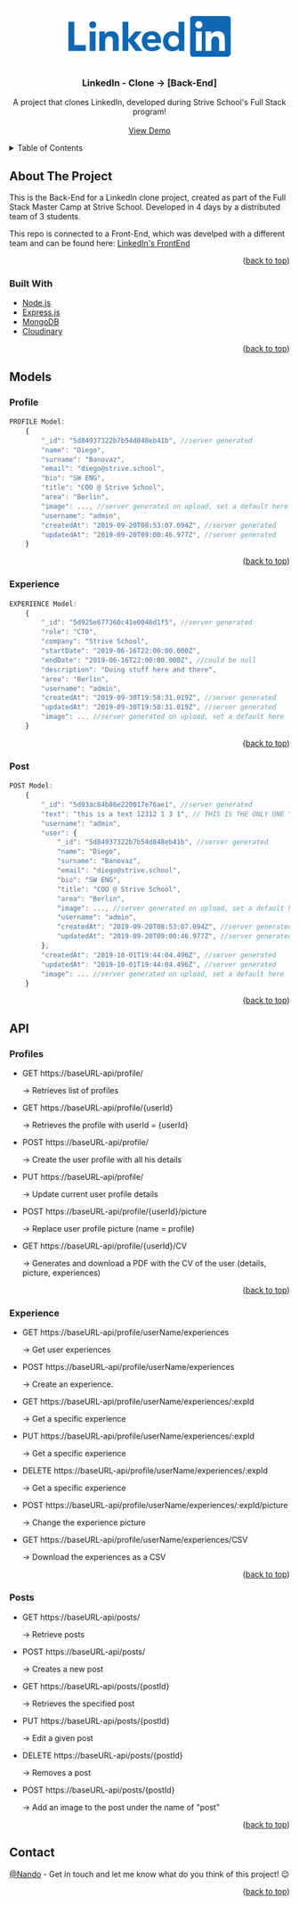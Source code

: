 <div id="top"></div>

<!-- PROJECT LOGO -->
<br />
<div align="center">
  <a href="https://github.com/Nando-C/Buildweek2">
    <img src="assets/linkedIn-logo.png" alt="Logo" height="100">
  </a>

<h3 align="center">LinkedIn - Clone -> [Back-End]</h3>

  <p align="center">
    A project that clones LinkedIn, developed during Strive School's Full Stack program!
    <br />
    <br />
    <a href="https://my-linkedin-benchmarkm6.vercel.app/">View Demo</a>
    <!-- ·
    <a href="https://github.com/Nando-C/Buildweek2/issues">Report Bug</a> -->
  </p>
</div>

<!-- TABLE OF CONTENTS -->
<details>
  <summary>Table of Contents</summary>
  <ol>
    <li>
      <a href="#about-the-project">About The Project</a>
      <ul>
        <li><a href="#built-with">Built With</a></li>
      </ul>
    </li>
    <li><a href="#models">Models</a>
     <ul>
        <li><a href="#profile-">Profile</a></li>
        <li><a href="#experience">Experience</a></li>
        <li><a href="#post">Post</a></li>
      </ul>
    </li>
    <li><a href="#api">Api</a>
     <ul>
        <li><a href="#profiles">Profiles</a></li>
        <li><a href="#experiences">Experiences</a></li>
        <li><a href="#posts">Posts</a></li>
      </ul>
    </li>
    <li><a href="#contact">Contact</a></li>
  </ol>
</details>

<!-- ABOUT THE PROJECT -->

## About The Project

<!-- [![Product Name Screen Shot][product-screenshot]](https://example.com) -->

This is the Back-End for a LinkedIn clone project, created as part of the Full Stack Master Camp at Strive School.
Developed in 4 days by a distributed team of 3 students.

This repo is connected to a Front-End, which was develped with a different team and can be found here: [LinkedIn's FrontEnd](https://github.com/Nando-C/BuildWeek2)

<p align="right">(<a href="#top">back to top</a>)</p>

### Built With

- [Node.js](https://nodejs.org/)
- [Express.js](https://expressjs.com/)
- [MongoDB](https://www.mongodb.com/)
- [Cloudinary](https://cloudinary.com)

<p align="right">(<a href="#top">back to top</a>)</p>

<!-- MODELS EXAMPLES -->

## Models

### Profile

```js
PROFILE Model:
    {
        "_id": "5d84937322b7b54d848eb41b", //server generated
        "name": "Diego",
        "surname": "Banovaz",
        "email": "diego@strive.school",
        "bio": "SW ENG",
        "title": "COO @ Strive School",
        "area": "Berlin",
        "image": ..., //server generated on upload, set a default here
        "username": "admin",
        "createdAt": "2019-09-20T08:53:07.094Z", //server generated
        "updatedAt": "2019-09-20T09:00:46.977Z", //server generated
    }
```

<p align="right">(<a href="#top">back to top</a>)</p>

### Experience

```js
EXPERIENCE Model:
    {
        "_id": "5d925e677360c41e0046d1f5", //server generated
        "role": "CTO",
        "company": "Strive School",
        "startDate": "2019-06-16T22:00:00.000Z",
        "endDate": "2019-06-16T22:00:00.000Z", //could be null
        "description": "Doing stuff here and there",
        "area": "Berlin",
        "username": "admin",
        "createdAt": "2019-09-30T19:58:31.019Z", //server generated
        "updatedAt": "2019-09-30T19:58:31.019Z", //server generated
        "image": ... //server generated on upload, set a default here
    }
```

<p align="right">(<a href="#top">back to top</a>)</p>

### Post

```js
POST Model:
    {
        "_id": "5d93ac84b86e220017e76ae1", //server generated
        "text": "this is a text 12312 1 3 1", // THIS IS THE ONLY ONE YOU'LL BE SENDING!!!
        "username": "admin",
        "user": {
            "_id": "5d84937322b7b54d848eb41b", //server generated
            "name": "Diego",
            "surname": "Banovaz",
            "email": "diego@strive.school",
            "bio": "SW ENG",
            "title": "COO @ Strive School",
            "area": "Berlin",
            "image": ..., //server generated on upload, set a default here
            "username": "admin",
            "createdAt": "2019-09-20T08:53:07.094Z", //server generated
            "updatedAt": "2019-09-20T09:00:46.977Z", //server generated
        },
        "createdAt": "2019-10-01T19:44:04.496Z", //server generated
        "updatedAt": "2019-10-01T19:44:04.496Z", //server generated
        "image": ... //server generated on upload, set a default here
    }
```

<p align="right">(<a href="#top">back to top</a>)</p>

<!-- API ENDPOINTS -->

## API

### Profiles

- GET https://baseURL-api/profile/

  -> Retrieves list of profiles

- GET https://baseURL-api/profile/{userId}

  -> Retrieves the profile with userId = {userId}

- POST https://baseURL-api/profile/

  -> Create the user profile with all his details

- PUT https://baseURL-api/profile/

  -> Update current user profile details

- POST https://baseURL-api/profile/{userId}/picture

  -> Replace user profile picture (name = profile)

- GET https://baseURL-api/profile/{userId}/CV

  -> Generates and download a PDF with the CV of the user (details, picture, experiences)

<p align="right">(<a href="#top">back to top</a>)</p>

### Experience

- GET https://baseURL-api/profile/userName/experiences

  -> Get user experiences

- POST https://baseURL-api/profile/userName/experiences

  -> Create an experience.

- GET https://baseURL-api/profile/userName/experiences/:expId

  -> Get a specific experience

- PUT https://baseURL-api/profile/userName/experiences/:expId

  -> Get a specific experience

- DELETE https://baseURL-api/profile/userName/experiences/:expId

  -> Get a specific experience

- POST https://baseURL-api/profile/userName/experiences/:expId/picture

  -> Change the experience picture

- GET https://baseURL-api/profile/userName/experiences/CSV

  -> Download the experiences as a CSV

<p align="right">(<a href="#top">back to top</a>)</p>

### Posts

- GET https://baseURL-api/posts/

  -> Retrieve posts

- POST https://baseURL-api/posts/

  -> Creates a new post

- GET https://baseURL-api/posts/{postId}

  -> Retrieves the specified post

- PUT https://baseURL-api/posts/{postId}

  -> Edit a given post

- DELETE https://baseURL-api/posts/{postId}

  -> Removes a post

- POST https://baseURL-api/posts/{postId}

  -> Add an image to the post under the name of "post"

<p align="right">(<a href="#top">back to top</a>)</p>

<!-- CONTACT -->

## Contact

[@Nando](https://hernando-crespo.vercel.app/) - Get in touch and let me know what do you think of this project! 😉

<p align="right">(<a href="#top">back to top</a>)</p>
